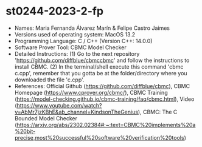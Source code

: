# st0244-2023-2-fp
- Names: Maria Fernanda Álvarez Marín & Felipe Castro Jaimes
- Versions used of operating system: MacOS 13.2
- Programming Language: C / C++ (Version C++: 14.0.0)
- Software Prover Tool: CBMC Model Checker
- Detailed Instructions: (1) Go to the next repository 'https://github.com/diffblue/cbmccbmc' and follow the instructions to install CBMC.  (2) In the terminal/shell execute this command 'cbmc c.cpp', remember that you gotta be at the folder/directory where you downloaded the file 'c.cpp'.
- References: Official Github (https://github.com/diffblue/cbmc), CBMC Homepage (https://www.cprover.org/cbmc/), CBMC Training (https://model-checking.github.io/cbmc-training/faq/cbmc.html), Video (https://www.youtube.com/watch?v=AbMr7jzKBhE&ab_channel=KindsonTheGenius), CBMC: The C Bounded Model Checker (https://arxiv.org/abs/2302.02384#:~:text=CBMC%20implements%20a%20bit-precise,most%20successful%20software%20verification%20tools)
 
